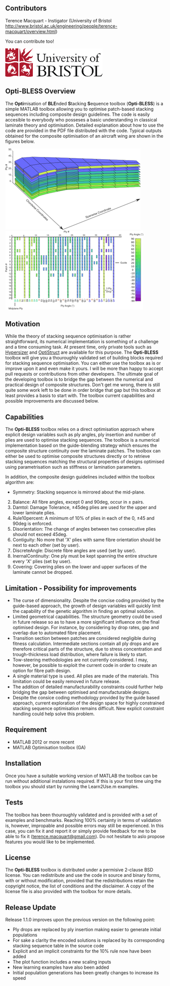 ## Contributors

Terence Macquart - Instigator (University of Bristol http://www.bristol.ac.uk/engineering/people/terence-macquart/overview.html)

You can contribute too!

![UoB_Logo](./GUI/UOB_logo_transparent.png)

## Opti-BLESS Overview

The **Opti**misation of **BLE**nded **S**tacking **S**equence toolbox (**Opti-BLESS**) is a simple MATLAB toolbox allowing you to optimise patch-based stacking sequences including composite design guidelines. The code is easily accesible to everybody who posseses a basic understanding in classical laminate theory and optimisation. Detailed explanation about how to use the code are provided in the PDF file distributed with the code. Typical outputs obtained for the composite optimisation of an aircraft wing are shown in the figures below.

![Optimised Wing Design Example](./GUI/Example02.png)
![Optimised Wing Design Example](./GUI/Example01.png)


## Motivation

While the theory of stacking sequence optimisation is rather straightforward, its numerical implementation is something of a challenge and a time consuming task. At present time, only private tools such as [Hypersizer](http://hypersizer.com/) and [OptiStruct](http://www.altairhyperworks.co.uk/product/optistruct) are available for this purpose. The **Opti-BLESS** toolbox will give you a thouroughly validated set of building blocks required for stacking sequence optimisation. You can either use the toolbox as is or improve upon it and even make it yours. I will be more than happy to accept pull requests or contributions from other developers. The ultimate goal of the developing toolbox is to bridge the gap between the numerical and practical design of composite structures. Don't get me wrong, there is still quite some work left to be done in order bridge that gap but this toolbox at least provides a basis to start with. The toolbox current capabilities and possible improvements are discussed below. 

## Capabilities

The **Opti-BLESS** toolbox relies on a direct optimisation approach where explicit design variables such as ply angles, ply insertion and number of plies are used to optimise stacking sequences. The toolbox is a numerical implementation based on the guide-blending strategy which ensures the composite structure continuity over the laminate patches. The toolbox can either be used to optimise composite structures directly or to retrieve stacking sequences matching the structural properties of designs optimised using parametrisation such as stiffness or lamination parameters.  

In addition, the composite design guidelines included within the toolbox algorithm are:

* Symmetry: Stacking sequence is mirrored about the mid-plane.
2. Balance: All fibre angles, except 0 and 90deg, occur in ± pairs. 
3. Damtol: Damage Tolerance,  ±45deg plies are used for the upper and lower laminate plies.
4. Rule10percent: A minimum of 10% of plies in each of the 0, ±45 and 90deg is enforced.
5. Disorientation: The change of angles between two consecutive plies should not exceed 45deg.
6. Contiguity: No more that 'X' plies with same fibre orientation should be next to each other (set by user).
7. DiscreteAngle: Discrete fibre angles are used (set by user).  
8. InernalContinuity: One ply must be kept spanning the entire structure every 'X' plies (set by user).
9. Covering: Covering plies on the lower and upper surfaces of the laminate cannot be dropped. 


## Limitation - Possibility for improvements

* The curse of dimensionality. Despite the concise coding provided by the guide-based approach, the growth of design variables will quickly limit the capability of the genetic algorithm in finding an optimal solution.
* Limited geometrical capabilities. The structure geometry could be used in future release so as to have a more significant influence on the final optimised design. For instance, by considering by drop rates, gap and overlap due to automated fibre placement. 
* Transition section between patches are considered negligible during fitness calculation. Intermediate sections contain all ply drops and are therefore critical parts of the structure, due to stress concentration and trough-thickness load distribution, where failure is likely to start.
* Tow-steering methodologies are not currently considered. I may, however, be possible to exploit the current code in order to create an option for fibre path design. 
* A single material type is used. All plies are made of the materials. This limitation could be easily removed in future release. 
* The addition of detailed manufacturability constraints could further help bridging the gap between optimised and manufacturable designs. 
* Despite the consice coding methodology provided by the guide based approach, current exploration of the design space for highly constrained stacking sequence optimisation remains difficult. New explicit constraint handling could help solve this problem.



## Requirement

- MATLAB 2012 or more recent
- MATLAB Optimisation toolbox (GA)

## Installation

Once you have a suitable working version of MATLAB the toolbox can be run without additional instalations required. If this is your first time uing the toolbox you should start by running the Learn2Use.m examples.


## Tests

The toolbox has been thouroughly validated and is provided with a set of examples and benchmarks. Reaching 100% certainty in terms of validation is, however, impropable and possible errors may still be experienced. In this case, you can fix it and report it or simply provide feedback for me to be able to fix it (terence.macquart@gmail.com). Do not hesitate to aslo propose features you would like to be implemented.     


## License

The **Opti-BLESS** toolbox is distributed under a permisive 2-clause BSD license. You can redistribute and use the code in source and binary forms, with or without modification, provided that the redistributions retain the copyright notice, the list of conditions and the disclaimer. A copy of the license file is also provided with the toolbox for more details.


## Release Update

Release 1.1.0 improves upon the previous version on the following point:

- Ply drops are replaced by ply insertion making easier to generate initial populations
- For sake a clarity the encoded solutions is replaced by its corresponding stacking sequence table in the source code
- Explicit and an implicit constraints for the 10% rule now have been added
- The plot function includes a new scaling inputs
- New learning examples have also been added
- Initial population generations has been greatly changes to increase its speed
